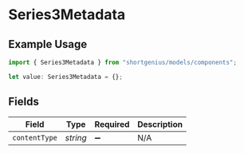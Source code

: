 # Series3Metadata

## Example Usage

```typescript
import { Series3Metadata } from "shortgenius/models/components";

let value: Series3Metadata = {};
```

## Fields

| Field              | Type               | Required           | Description        |
| ------------------ | ------------------ | ------------------ | ------------------ |
| `contentType`      | *string*           | :heavy_minus_sign: | N/A                |